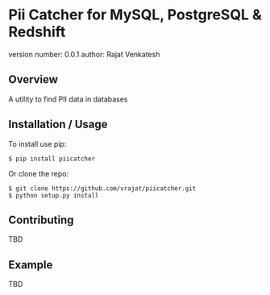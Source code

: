 Pii Catcher for MySQL, PostgreSQL & Redshift
===============================

version number: 0.0.1
author: Rajat Venkatesh

Overview
--------

A utility to find PII data in databases

Installation / Usage
--------------------

To install use pip:

    $ pip install piicatcher


Or clone the repo:

    $ git clone https://github.com/vrajat/piicatcher.git
    $ python setup.py install
    
Contributing
------------

TBD

Example
-------

TBD